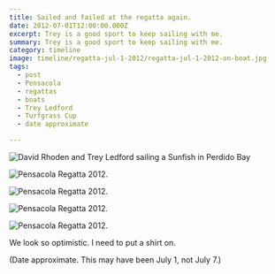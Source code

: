 ```yaml
---
title: Sailed and failed at the regatta again.
date: 2012-07-01T12:00:00.000Z
excerpt: Trey is a good sport to keep sailing with me.
summary: Trey is a good sport to keep sailing with me.
category: timeline
image: timeline/regatta-jul-1-2012/regatta-jul-1-2012-on-boat.jpg
tags:
  - post 
  - Pensacola
  - regattas
  - boats
  - Trey Ledford
  - Turfgrass Cup
  - date approximate

---
```


![David Rhoden and Trey Ledford sailing a Sunfish in Perdido Bay](/static/img/timeline/regatta-jul-1-2012/regatta-jul-1-2012-on-boat.jpg "David Rhoden and Trey Ledford sailing a Sunfish in Perdido Bay")

![Pensacola Regatta 2012.](/static/img/timeline/regatta-jul-1-2012/regatta-start-line-jul-1-2012.jpg)

![Pensacola Regatta 2012.](/static/img/timeline/regatta-jul-1-2012/regatta-jul-1-2012.jpg)

![Pensacola Regatta 2012.](static/img/timeline/regatta-jul-1-2012/regatta-jul-1-2012-on-boat.jpg)

![Pensacola Regatta 2012.](/static/img/timeline/regatta-jul-1-2012/regatta-champs-jul-1-2012.jpg)


We look so optimistic. I need to put a shirt on.

(Date approximate. This may have been July 1, not July 7.)